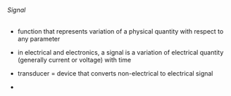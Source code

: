 ###### Signal

- function that represents variation of a physical quantity with respect to any parameter
- in electrical and electronics, a signal is a variation of electrical quantity (generally current or voltage) with time


- transducer = device that converts non-electrical to electrical signal
- 
